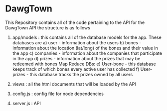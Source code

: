 # DawgTown

This Repository contains all of the code pertaining to the API for the DawgTown API the structure is as follows

1) app/models : this contains all of the database models for the app. These databases are
  a) user - information about the users
  b) bones - information about the location (lat/long) of the bones and their value in the app
  c) companies - information about the companies that participate in the app
  d) prizes - information about the prizes that may be redeemed with bones 
  Map Reduce DBs:
  e) User-bone - this database keeps track of which bones every active user has collected
  f) User-prizes - this database tracks the prizes owned by all users
  
2) views : all the html documents that will be loaded by the API
3) config.js : config file for node dependencies
4) server.js : API
